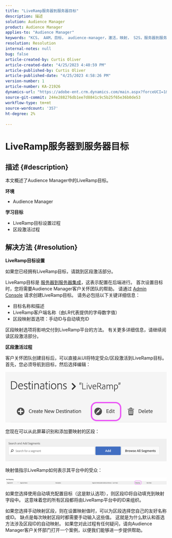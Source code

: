 ```yaml
---
title: "LiveRamp服务器到服务器目标"
description: 描述
solution: Audience Manager
product: Audience Manager
applies-to: "Audience Manager"
keywords: "KCS， AAM，目标， audience-manager，激活，映射， S2S，服务器到服务器"
resolution: Resolution
internal-notes: null
bug: false
article-created-by: Curtis Oliver
article-created-date: "4/25/2023 4:40:59 PM"
article-published-by: Curtis Oliver
article-published-date: "4/25/2023 4:58:26 PM"
version-number: 1
article-number: KA-21926
dynamics-url: "https://adobe-ent.crm.dynamics.com/main.aspx?forceUCI=1&pagetype=entityrecord&etn=knowledgearticle&id=c89763f1-87e3-ed11-a7c7-6045bd0065b6"
source-git-commit: 244e288276db1ee7d8841c9c5b25f65e36b0de53
workflow-type: tm+mt
source-wordcount: '357'
ht-degree: 2%

---
```


# LiveRamp服务器到服务器目标

## 描述 {#description}


本文概述了Audience Manager中的LiveRamp目标。

<b>环境</b>

- Audience Manager


<b>学习目标</b>

- LiveRamp目标设置过程
- 区段激活过程









## 解决方法 {#resolution}


<b>LiveRamp目标设置</b>

如果您已经拥有LiveRamp目标，请跳到区段激活部分。 

LiveRamp目标是 [服务器到服务器集成](https://experienceleague.adobe.com/docs/audience-manager/user-guide/features/destinations/device-based/device-based-destinations-list.html?lang=en)，这表示配置在后端进行。 首次设置目标时，您将需要Audience Manager客户关怀团队的帮助。 请通过 [Admin Console](https://adminconsole.adobe.com/) 请求创建LiveRamp目标。 请务必包括以下关键详细信息：

- 目标名称和描述
- LiveRamp客户端名称（由LR代表提供的字母数字值）
- 区段映射首选项：手动ID与自动填充ID


区段映射选项将影响交付到LiveRamp平台的方法。 有关更多详细信息，请继续阅读区段激活部分。



<b>区段激活过程</b>

客户关怀团队创建目标后，可以直接从UI将特定受众/区段激活到LiveRamp目标。 首先，您必须导航到目标，然后选择编辑：

![](assets/bd9e9cba-89e3-ed11-a7c7-6045bd0065b6.png)



您现在可以从此屏幕识别和添加要映射的区段：

![](assets/d96041d3-89e3-ed11-a7c7-6045bd0065b6.png)

映射值指示LiveRamp如何表示其平台中的受众： 

![](assets/75158bf1-89e3-ed11-a7c7-6045bd0065b6.png)

如果您选择使用自动填充配置目标（这是默认选项），则区段ID将自动填充到映射字段中。 这意味着您的所有区段都将由LiveRamp平台中的ID来组织。

如果您选择手动映射区段，则在设置映射值时，可以为区段选择您自己的友好名称或ID。 缺点是每次映射区段时都需要手动输入这些值。 这就是为什么默认和首选方法涉及区段ID的自动映射。 如果您对此过程有任何疑问，请向Audience Manager客户关怀部门打开一个案例，以便我们能够进一步提供帮助。

